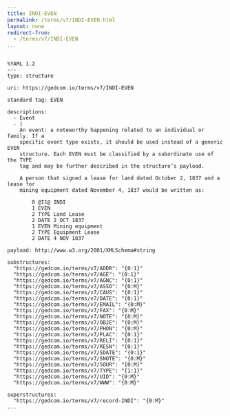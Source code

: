 ```yaml
---
title: INDI-EVEN
permalink: /terms/v7/INDI-EVEN.html
layout: none
redirect-from:
  - /terms/v7/INDI-EVEN
...
```


```

%YAML 1.2
---
type: structure

uri: https://gedcom.io/terms/v7/INDI-EVEN

standard tag: EVEN

descriptions:
  - Event
  - |
    An event: a noteworthy happening related to an individual or family. If a
    specific event type exists, it should be used instead of a generic EVEN
    structure. Each EVEN must be classified by a subordinate use of the TYPE
    tag and may be further described in the structure’s payload.
    
    A person that signed a lease for land dated October 2, 1837 and a lease for
    mining equipment dated November 4, 1837 would be written as:
    
        0 @I1@ INDI
        1 EVEN
        2 TYPE Land Lease
        2 DATE 2 OCT 1837
        1 EVEN Mining equipment
        2 TYPE Equipment Lease
        2 DATE 4 NOV 1837

payload: http://www.w3.org/2001/XMLSchema#string

substructures:
  "https://gedcom.io/terms/v7/ADDR": "{0:1}"
  "https://gedcom.io/terms/v7/AGE": "{0:1}"
  "https://gedcom.io/terms/v7/AGNC": "{0:1}"
  "https://gedcom.io/terms/v7/ASSO": "{0:M}"
  "https://gedcom.io/terms/v7/CAUS": "{0:1}"
  "https://gedcom.io/terms/v7/DATE": "{0:1}"
  "https://gedcom.io/terms/v7/EMAIL": "{0:M}"
  "https://gedcom.io/terms/v7/FAX": "{0:M}"
  "https://gedcom.io/terms/v7/NOTE": "{0:M}"
  "https://gedcom.io/terms/v7/OBJE": "{0:M}"
  "https://gedcom.io/terms/v7/PHON": "{0:M}"
  "https://gedcom.io/terms/v7/PLAC": "{0:1}"
  "https://gedcom.io/terms/v7/RELI": "{0:1}"
  "https://gedcom.io/terms/v7/RESN": "{0:1}"
  "https://gedcom.io/terms/v7/SDATE": "{0:1}"
  "https://gedcom.io/terms/v7/SNOTE": "{0:M}"
  "https://gedcom.io/terms/v7/SOUR": "{0:M}"
  "https://gedcom.io/terms/v7/TYPE": "{1:1}"
  "https://gedcom.io/terms/v7/UID": "{0:M}"
  "https://gedcom.io/terms/v7/WWW": "{0:M}"

superstructures:
  "https://gedcom.io/terms/v7/record-INDI": "{0:M}"
...

```
